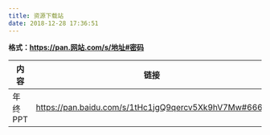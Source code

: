```yaml
---
title: 资源下载站
date: 2018-12-28 17:36:51
---
```

**格式：https://pan.网站.com/s/地址#密码**

| 内容 | 链接 |
| ---| --- |
| 年终PPT | https://pan.baidu.com/s/1tHc1jgQ9qercv5Xk9hV7Mw#6666|